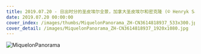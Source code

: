 ```yaml
---
title: 2019.07.20 - 日出时分的圣皮埃尔全景，加拿大圣皮埃尔和密克隆 (© Henryk Sadura/Getty Images)
date: 2019.07.20 00:00:00
cover_index: /images/thumbs/MiquelonPanorama_ZH-CN3614818937_533x300.jpg
cover_detail: /images/MiquelonPanorama_ZH-CN3614818937_1920x1080.jpg
---
```


![MiquelonPanorama](/images/MiquelonPanorama_ZH-CN3614818937_1920x1080.jpg)
